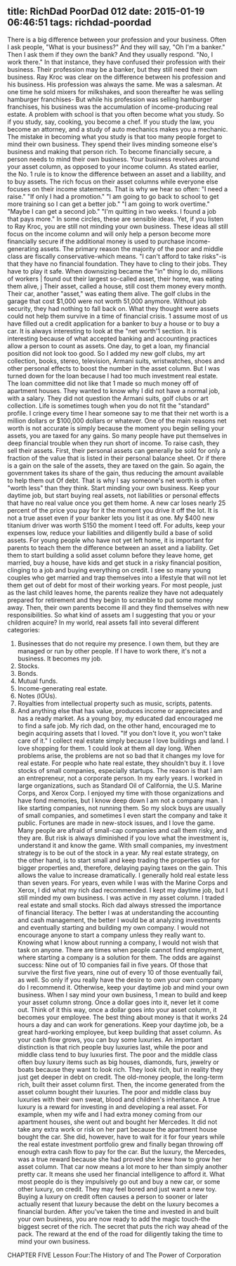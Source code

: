 title: RichDad PoorDad 012
date: 2015-01-19 06:46:51
tags: richdad-poordad
---

There is a big difference between your profession and your business. Often I ask people, "What is your business?" And they will say, "Oh I'm a banker." Then I ask them if they own the bank? And they usually respond.  "No, I work there."
In that instance, they have confused their profession with their business. Their profession may be a banker, but they still need their own business.  Ray Kroc was clear on the difference between his profession and his business. His profession was always the same.  Me was a salesman. At one time he sold mixers for milkshakes, and soon thereafter he was selling hamburger franchises- But while his profession was selling hamburger franchises, his business was the accumulation of income-producing real estate.
A problem with school is that you often become what you study.  So if you study, say, cooking, you become a chef.  If you study the law, you become an attorney, and a study of auto mechanics makes you a mechanic. The mistake in becoming what you study is that too many people forget to mind their own business. They spend their lives minding someone else's business and making that person rich.
To become financially secure, a person needs to mind their own business.  Your business revolves around your asset column, as opposed to your income column. As stated earlier, the No. 1 rule is to know the difference between an asset and a liability, and to buy assets. The rich focus on their asset columns while everyone else focuses on their income statements.
That is why we hear so often: "I need a raise."  "If only I had a promotion."  "I am going to go back to school to get more training so I can get a better job."   "I am going to work overtime."  "Maybe I can get a second job."  "I'm quitting in two weeks.   I found a job that pays more."
In some circles, these are sensible ideas.  Yet, if you listen to Ray Kroc, you are still not minding your own business.  These ideas all still focus on the income column and will only help a person become more financially secure if the additional money is used to purchase income-generating assets.
The primary reason the majority of the poor and middle class are fiscally conservative-which means. "I can't afford to take risks"-is that they have no financial foundation.  They have to cling to their jobs. They have to play it safe.
When downsizing became the "in" thing lo do, millions of workers    | found out their largest so-called asset, their home, was eating them alive, j Their asset, called a house, still cost them money every month. Their car, another "asset," was eating them alive. The golf clubs in the garage that cost $1,000 were not worth 51,000 anymore.  Without job security, they had nothing to fall back on.  What they thought were assets could not help them survive in a time of financial crisis.
1 assume most of us have filled out a credit application for a banker to buy a house or to buy a car.  It is always interesting to look at the "net worth'1 section.  It is interesting because of what accepted banking and accounting practices allow a person to count as assets.
One day, to get a loan, my financial position did not look too good. So I added my new golf clubs, my art collection, books, stereo, television, Armani suits, wristwatches, shoes and other personal effects to boost the number in the asset column.
But I was turned down for the loan because I had too much investment real estate. The loan committee did not like that 1 made so much money off of apartment houses. They wanted to know why I did not have a normal job, with a salary. They did not question the Armani suits, golf clubs or art collection.  Life is sometimes tough when you do not fit the "standard" profile.
I cringe every time I hear someone say to me that their net worth is a million dollars or $100,000 dollars or whatever.  One of the main reasons net worth is not accurate is simply because the moment you begin selling your assets, you are taxed for any gains.
So many people have put themselves in deep financial trouble when they run short of income. To raise cash, they sell their assets. First, their personal assets can generally be sold for only a fraction of the value that is listed in their personal balance sheet. Or if there is a gain on the sale of the assets, they are taxed on the gain. So again, the government takes its share of the gain, thus reducing the amount available to help them out
Of debt. That is why I say someone's net worth is often "worth less" than they think.
Start minding your own business. Keep your daytime job, but start buying real assets, not liabilities or personal effects that have no real value once you get them home. A new car loses nearly 25 percent of the price you pay for it the moment you drive it off the lot. It is not a true asset even if your banker lets you list it as one.  My $400 new titanium driver was worth S150 the moment I teed off.
For adults, keep your expenses low, reduce your liabilities and diligently build a base of solid assets. For young people who have not yet left home, it is important for parents to teach them the difference between an asset and a liability.  Get them to start building a solid asset column before they leave home, get married, buy a house, have kids and get stuck in a risky financial position, clinging to a job and buying everything on credit.  I see so many young couples who get married and trap themselves into a lifestyle that will not let them get out of debt for most of their working years.
For most people, just as the last child leaves home, the parents realize they have not adequately prepared for retirement and they begin to scramble to put some money away. Then, their own parents become ill and they find themselves with new responsibilities.
So what kind of assets am I suggesting that you or your children acquire? In my world, real assets fall into several different categories:
1. Businesses that do not require my presence. I own them, but they are managed or run by other people.  If I have to work there, it's not a business.  It becomes my job.
2. Stocks.
3. Bonds.
4. Mutual funds.
5. Income-generating real estate.
6. Notes (lOUs).
7. Royalties from intellectual property such as music, scripts, patents.
8. And anything else that has value, produces income or appreciates and has a ready market.
As a young boy, my educated dad encouraged me to find a safe job. My rich dad, on the other hand, encouraged me to begin acquiring assets that I loved.  "If you don't love it, you won't take care of it." I collect real estate simply because I love buildings and land.  I love shopping for them.  1 could look at them all day long. When problems arise, the problems are not so bad that it changes my love for real estate.  For people who hate real estate, they shouldn't buy it.
I love stocks of small companies, especially startups. The reason is that I am an entrepreneur, not a corporate person.   In my early years. I worked in large organizations, such as Standard Oil of California, the U.S. Marine Corps, and Xerox Corp.  I enjoyed my time with those organizations and have fond memories, but I know deep down I am not a company man. I like starting companies, not running them.  So my slock buys are usually of small companies, and sometimes I even start the company and take it public.  Fortunes are made in new-stock issues, and I love the game. Many people are afraid of small-cap companies and call them risky, and they are. But risk is always diminished if you love what the investment is, understand it and know the game. With small companies, my investment strategy is to be out of the stock in a year.  My real estate strategy, on the other hand, is to start small and keep trading the properties up for bigger properties and, therefore, delaying paying taxes on the gain. This allows the value to increase dramatically. I generally hold real estate less than seven years.
For years, even while I was with the Marine Corps and Xerox, I did what my rich dad recommended.  I kept my daytime job, but I still minded my own business. I was active in my asset column.  I traded real estate and small stocks.  Rich dad always stressed the importance of financial literacy. The better I was at understanding the accounting and cash management, the better I would be at analyzing investments and eventually starting and building my own company.
I would not encourage anyone to start a company unless they really want to. Knowing what I know about running a company, I would not wish that task on anyone. There are times when people cannot find employment, where starting a company is a solution for them.  The odds are against success: Nine out of 10 companies fail in five years.  Of those that survive the first five years, nine out of every 10 of those eventually fail, as well.   So only if you really have the desire to own your own company do I recommend it. Otherwise, keep your daytime job and mind your own business. When I say mind your own business, 1 mean to build and keep your asset column strong. Once a dollar goes into it, never let it come out. Think of it this way, once a dollar goes into your asset column, it becomes your employee. The best thing about money is that it works 24 hours a day and can work for generations.  Keep your daytime job, be a great hard-working employee, but keep building that asset column.
As your cash flow grows, you can buy some luxuries. An important distinction is that rich people buy luxuries last, while the poor and middle class tend to buy luxuries first. The poor and the middle class often buy luxury items such as big houses, diamonds, furs, jewelry or boats because they want to look rich. They look rich, but in reality they just get deeper in debt on credit. The old-money people, the long-term rich, built their asset column first.  Then, the income generated from the asset column bought their luxuries. The poor and middle class buy luxuries with their own sweat, blood and children's inheritance.
A true luxury is a reward for investing in and developing a real asset. For example, when my wife and I had extra money coming from our apartment houses, she went out and bought her Mercedes. It did not take any extra work or risk on her part because the apartment house bought the car.  She did, however, have to wait for it for four years while the real estate investment portfolio grew and finally began throwing off enough extra cash flow to pay for the car.  But the luxury, the Mercedes, was a true reward because she had proved she knew how to grow her asset column. That car now means a lot more to her than simply another pretty car.  It means she used her financial intelligence to afford it.
What most people do is they impulsively go out and buy a new car, or some other luxury, on credit. They may feel bored and just want a new toy.  Buying a luxury on credit often causes a person to sooner or later actually resent that luxury because the debt on the luxury becomes a financial burden.
After you've taken the time and invested in and built your own business, you are now ready to add the magic touch-the biggest secret of the rich. The secret that puts the rich way ahead of the pack. The reward at the end of the road for diligently taking the time to mind your own business.

CHAPTER FIVE
Lesson Four:The History of and The Power of Corporation
